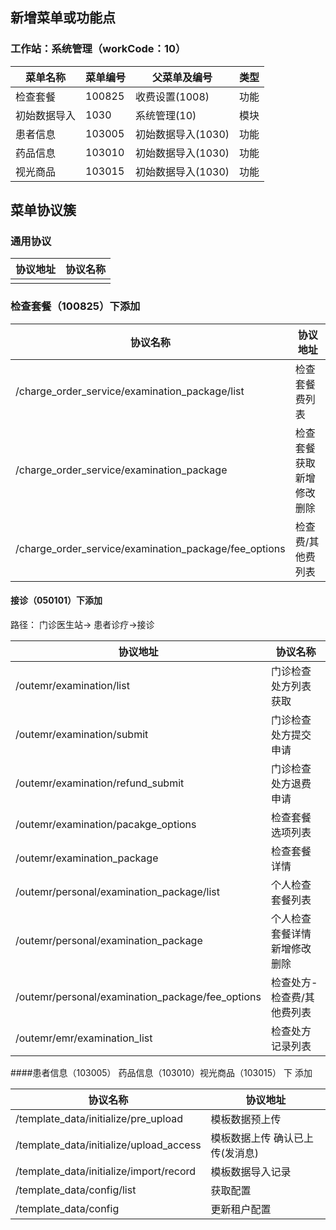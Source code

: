 ## 新增菜单或功能点


### 工作站：系统管理（workCode：10）

| 菜单名称     | 菜单编号 | 父菜单及编号       | 类型 |
| ------------ | -------- | ------------------ | ---- |
| 检查套餐     | 100825   | 收费设置(1008)     | 功能 |
| 初始数据导入 | 1030     | 系统管理(10)       | 模块 |
| 患者信息     | 103005   | 初始数据导入(1030) | 功能 |
| 药品信息     | 103010   | 初始数据导入(1030) | 功能 |
| 视光商品     | 103015   | 初始数据导入(1030) | 功能 |




## 菜单协议簇

### 通用协议

| 协议地址 | 协议名称 |
| -------- | -------- |
|          |          |




### 检查套餐（100825）下添加

| 协议名称                                              | 协议地址                 |
| ----------------------------------------------------- | ------------------------ |
| /charge_order_service/examination_package/list        | 检查套餐费列表           |
| /charge_order_service/examination_package             | 检查套餐获取新增修改删除 |
| /charge_order_service/examination_package/fee_options | 检查费/其他费列表        |



#### 接诊（050101）下添加
路径： 门诊医生站-> 患者诊疗->接诊

| 协议地址                                         | 协议名称                     |
| ------------------------------------------------ | ---------------------------- |
| /outemr/examination/list                         | 门诊检查处方列表获取         |
| /outemr/examination/submit                       | 门诊检查处方提交申请         |
| /outemr/examination/refund_submit                | 门诊检查处方退费申请         |
| /outemr/examination/pacakge_options              | 检查套餐选项列表             |
| /outemr/examination_package                      | 检查套餐详情                 |
| /outemr/personal/examination_package/list        | 个人检查套餐列表             |
| /outemr/personal/examination_package             | 个人检查套餐详情新增修改删除 |
| /outemr/personal/examination_package/fee_options | 检查处方-检查费/其他费列表   |
| /outemr/emr/examination_list                     | 检查处方记录列表             |



####患者信息（103005） 药品信息（103010）视光商品（103015） 下 添加

| 协议名称                                | 协议地址                        |
| --------------------------------------- | ------------------------------- |
| /template_data/initialize/pre_upload    | 模板数据预上传                  |
| /template_data/initialize/upload_access | 模板数据上传 确认已上传(发消息) |
| /template_data/initialize/import/record | 模板数据导入记录                |
| /template_data/config/list                   | 获取配置                  |
| /template_data/config                   | 更新租户配置                  |
